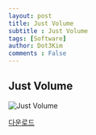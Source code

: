```yaml
---
layout: post
title: Just Volume
subtitle : Just Volume
tags: [Software]
author: Dot3Kim
comments : False
---
```



## Just Volume

![Just Volume](https://github.com/Dot3Kim/dot3kim.github.io/tree/main/_files/JustVolume/img1.png "Just Volume")


[다운로드](https://github.com/Dot3Kim/dot3kim.github.io/tree/main/_files/JustVolume/JustVolume.exe)

